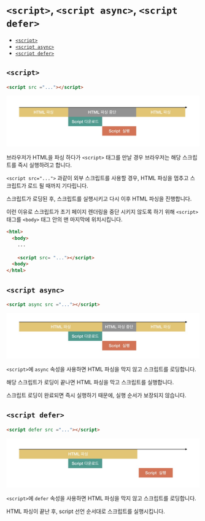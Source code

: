 # `<script>`, `<script async>`, `<script defer>`

* [`<script>`](#script)
* [`<script async>`](#script-async)
* [`<script defer>`](#script-defer)

## `<script>`

```html
<script src ="..."></script>
```

<img src="./assets/script.jpeg" width="600"/>

브라우저가 HTML을 파싱 하다가 `<script>` 태그를 만날 경우 브라우저는 해당 스크립트를 즉시 실행하려고 합니다.

`<script src="...">` 과같이 외부 스크립트를 사용할 경우, HTML 파싱을 멈추고 스크립트가 로드 될 때까지 기다립니다.

스크립트가 로딩된 후, 스크립트를 실행시키고 다시 이후 HTML 파싱을 진행합니다.

이런 이유로 스크립트가 초기 페이지 렌더링을 중단 시키지 않도록 하기 위해 `<script>` 태그를 `<body>` 태그 안의 맨 마지막에 위치시킵니다.

```html
<html>
  <body>
    ...

    <script src= "..."></script>
  <body>
</html>
```

## `<script async>`

```html
<script async src ="..."></script>
```

<img src="./assets/script_async.jpeg" width="600"/>

`<script>`에 `async` 속성을 사용하면 HTML 파싱을 막지 않고 스크립트를 로딩합니다.

해당 스크립트가 로딩이 끝나면 HTML 파싱을 막고 스크립트를 실행합니다.

스크립트 로딩이 완료되면 즉시 실행하기 때문에, 실행 순서가 보장되지 않습니다.

## `<script defer>`

```html
<script defer src ="..."></script>
```

<img src="./assets/script_defer.jpeg" width="600"/>

`<script>`에 `defer` 속성을 사용하면 HTML 파싱을 막지 않고 스크립트를 로딩합니다.

HTML 파싱이 끝난 후, script 선언 순서대로 스크립트를 실행시킵니다.
